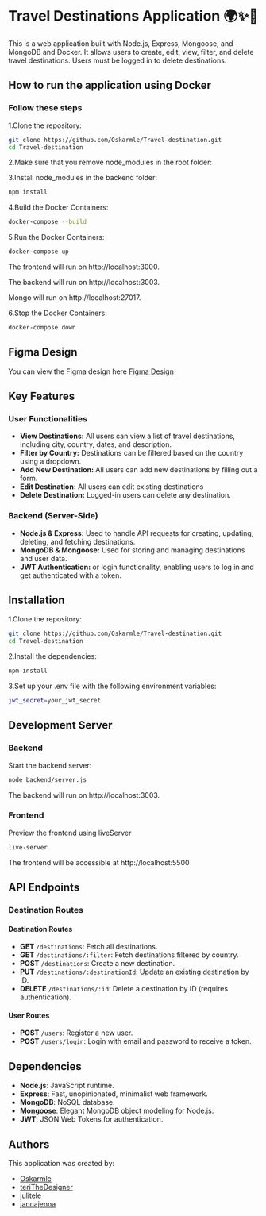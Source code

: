 # Travel Destinations Application 🌍✨🛫

This is a web application built with Node.js, Express, Mongoose, and MongoDB and Docker. It allows users to create, edit, view, filter, and delete travel destinations. Users must be logged in to delete destinations.

## How to run the application using Docker

### Follow these steps</br>

1.Clone the repository:

```bash
git clone https://github.com/Oskarmle/Travel-destination.git
cd Travel-destination
```

2.Make sure that you remove node_modules in the root folder:

3.Install node_modules in the backend folder:

```bash
npm install
```

4.Build the Docker Containers:

```bash
docker-compose --build
```

5.Run the Docker Containers:

```bash
docker-compose up
```

The frontend will run on http://localhost:3000.

The backend will run on http://localhost:3003.

Mongo will run on http://localhost:27017.

6.Stop the Docker Containers:

```bash
docker-compose down
```

## Figma Design

You can view the Figma design here [Figma Design](https://www.figma.com/design/squ29LQFMHQ3zrdgRQpDKw/Travel-destination-prototype?node-id=0-1&node-type=canvas&t=xZo1lOzeF2u0oMWW-0)

## Key Features </br>

### User Functionalities

- **View Destinations:** All users can view a list of travel destinations, including city, country, dates, and description.</br>
- **Filter by Country:** Destinations can be filtered based on the country using a dropdown.</br>
- **Add New Destination:** All users can add new destinations by filling out a form.</br>
- **Edit Destination:** All users can edit existing destinations</br>
- **Delete Destination:** Logged-in users can delete any destination.</br>

### Backend (Server-Side)

- **Node.js & Express:** Used to handle API requests for creating, updating, deleting, and fetching destinations.</br>
- **MongoDB & Mongoose:** Used for storing and managing destinations and user data.</br>
- **JWT Authentication:** or login functionality, enabling users to log in and get authenticated with a token.</br>

## Installation </br>

1.Clone the repository:

```bash
git clone https://github.com/Oskarmle/Travel-destination.git
cd Travel-destination
```

2.Install the dependencies:

```bash
npm install
```

3.Set up your .env file with the following environment variables:

```bash
jwt_secret=your_jwt_secret
```

## Development Server </br>

### Backend </br>

Start the backend server:

```bash
node backend/server.js
```

The backend will run on http://localhost:3003.

### Frontend </br>

Preview the frontend using liveServer

```bash
live-server
```

The frontend will be accessible at http://localhost:5500

## API Endpoints </br>

### Destination Routes </br>

#### Destination Routes

- **GET** `/destinations`: Fetch all destinations.
- **GET** `/destinations/:filter`: Fetch destinations filtered by country.
- **POST** `/destinations`: Create a new destination.
- **PUT** `/destinations/:destinationId`: Update an existing destination by ID.
- **DELETE** `/destinations/:id`: Delete a destination by ID (requires authentication).

#### User Routes

- **POST** `/users`: Register a new user.
- **POST** `/users/login`: Login with email and password to receive a token.

## Dependencies

- **Node.js**: JavaScript runtime.
- **Express**: Fast, unopinionated, minimalist web framework.
- **MongoDB**: NoSQL database.
- **Mongoose**: Elegant MongoDB object modeling for Node.js.
- **JWT**: JSON Web Tokens for authentication.

## Authors

This application was created by:

- [Oskarmle](https://github.com/Oskarmle)
- [teriTheDesigner](https://github.com/teriTheDesigner)
- [julitele](https://github.com/julitele)
- [jannajenna](https://github.com/jannajenna)
